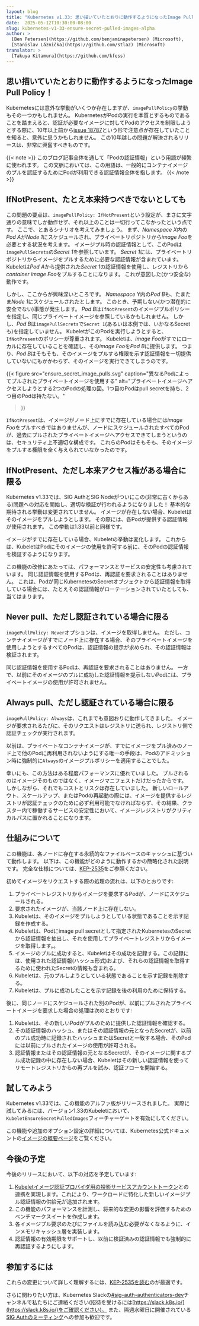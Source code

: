 ```yaml
---
layout: blog
title: "Kubernetes v1.33: 思い描いていたとおりに動作するようになったImage Pull Policy！"
date:  2025-05-12T10:30:00-08:00
slug: kubernetes-v1-33-ensure-secret-pulled-images-alpha
author: >
  [Ben Petersen](https://github.com/benjaminapetersen) (Microsoft),
  [Stanislav Láznička](https://github.com/stlaz) (Microsoft)
translator: >
  [Takuya Kitamura](https://github.com/kfess)
---
```


## 思い描いていたとおりに動作するようになったImage Pull Policy！

Kubernetesには意外な挙動がいくつか存在しますが、`imagePullPolicy`の挙動もその一つかもしれません。
KubernetesがPodの実行を本質とするものであることを踏まえると、認証が必要なイメージに対してPodのアクセスを制限しようとする際に、10年以上前から[issue 18787](https://github.com/kubernetes/kubernetes/issues/18787)という形で注意点が存在していたことを知ると、意外に思うかもしれません。
この10年越しの問題が解決されるリリースは、非常に興奮すべきものです。

{{< note >}}
このブログ記事全体を通して「Podの認証情報」という用語が頻繁に使われます。
この文脈においては、この用語は、一般的にコンテナイメージのプルを認証するためにPodが利用できる認証情報全体を指します。
{{< /note >}}

## IfNotPresent、たとえ本来持つべきでないとしても

この問題の要点は、`imagePullPolicy: IfNotPresent`という設定が、まさに文字通りの意味でしか動作せず、それ以上のことは一切行ってこなかったという点です。
ここで、とあるシナリオを考えてみましょう。
まず、*Namespace X*内の*Pod A*が*Node 1*にスケジュールされ、プライベートリポジトリから*image Foo*を必要とする状況を考えます。
イメージプル時の認証情報として、このPodは`imagePullSecrets`の*Secret 1*を参照しています。
*Secret 1*には、プライベートリポジトリからイメージをプルするために必要な認証情報が含まれています。
Kubeletは*Pod A*から提供された*Secret 1*の認証情報を使用し、レジストリから*container image Foo*をプルすることになります。
これが意図した(かつ安全な)動作です。

しかし、ここからが興味深いところです。
*Namespace Y*内の*Pod B*も、たまたま*Node 1*にスケジュールされたとします。
このとき、予期しない(かつ潜在的に安全でない)事態が発生します。
*Pod B*は`IfNotPresent`のイメージプルポリシーを指定し、同じプライベートイメージを参照しているかもしれません。
しかし、*Pod B*は`imagePullSecrets`で`Secret 1`(あるいは本例では、いかなるSecretも)を指定していません。
KubeletがこのPodを実行しようとすると、`IfNotPresent`のポリシーが尊重されます。
Kubeletは、*image Foo*がすでにローカルに存在していることを確認し、その*image Foo*を*Pod B*に提供します。
つまり、*Pod B*はそもそも、そのイメージをプルする権限を示す認証情報を一切提供していないにもかかわらず、そのイメージを実行できてしまうのです。

{{< figure
    src="ensure_secret_image_pulls.svg"
    caption="異なるPodによってプルされたプライベートイメージを使用する"
    alt="プライベートイメージへアクセスしようとする2つのPodの処理の図。1つ目のPodはpull secretを持ち、2つ目のPodは持たない。"
>}}

`IfNotPresent`は、イメージがノード上にすでに存在している場合には*image Foo*をプルすべきではありませんが、ノードにスケジュールされたすべてのPodが、過去にプルされたプライベートイメージへアクセスできてしまうというのは、セキュリティ上不適切な構成です。
これらのPodはそもそも、そのイメージをプルする権限を全く与えられていなかったのです。


## IfNotPresent、ただし本来アクセス権がある場合に限る

Kubernetes v1.33では、SIG AuthとSIG Nodeがついにこの(非常に古くからある)問題への対応を開始し、適切な検証が行われるようになりました！
基本的な期待される挙動は変更されていません。
イメージが存在しない場合、Kubeletはそのイメージをプルしようとします。
その際には、各Podが提供する認証情報が使用されます。
この挙動は1.33以前と同様です。

イメージがすでに存在している場合、Kubeletの挙動は変化します。
これからは、KubeletはPodにそのイメージの使用を許可する前に、そのPodの認証情報を検証するようになります。

この機能の改修にあたっては、パフォーマンスとサービスの安定性も考慮されています。
同じ認証情報を使用するPodは、再認証を要求されることはありません。
これは、Podが同じKubernetesのSecretオブジェクトから認証情報を取得している場合には、たとえその認証情報がローテーションされていたとしても、当てはまります。

## Never pull、ただし認証されている場合に限る

`imagePullPolicy: Never`オプションは、イメージを取得しません。
ただし、コンテナイメージがすでにノード上に存在する場合、そのプライベートイメージを使用しようとするすべてのPodは、認証情報の提示が求められ、その認証情報は検証されます。

同じ認証情報を使用するPodは、再認証を要求されることはありません。
一方で、以前にそのイメージのプルに成功した認証情報を提示しないPodには、プライベートイメージの使用が許可されません。

## Always pull、ただし認証されている場合に限る

`imagePullPolicy: Always`は、これまでも意図おりに動作してきました。
イメージが要求されるたびに、そのリクエストはレジストリに送られ、レジストリ側で認証チェックが実行されます。

以前は、プライベートなコンテナイメージが、すでにイメージをプル済みのノード上で他のPodに再利用されないようにする唯一の手段は、Podのアドミッション時に強制的に`Always`のイメージプルポリシーを適用することでした。

幸いにも、この方法はある程度パフォーマンスに優れていました。
プルされるのはイメージそのものではなく、イメージマニフェストだけだったからです。
しかしながら、それでもコストとリスクは存在していました。
新しいロールアウト、スケールアップ、またはPodの再起動の際には、イメージを提供するレジストリが認証チェックのために必ず利用可能でなければならず、その結果、クラスター内で稼働するサービスの安定性において、イメージレジストリがクリティカルパスに置かれることになります。

## 仕組みについて

この機能は、各ノードに存在する永続的なファイルベースのキャッシュに基づいて動作します。
以下は、この機能がどのように動作するかの簡略化された説明です。
完全な仕様については、[KEP-2535](https://kep.k8s.io/2535)をご参照ください。

初めてイメージをリクエストする際の処理の流れは、以下のとおりです:
  1. プライベートレジストリからイメージを要求するPodが、ノードにスケジュールされる。
  1. 要求されたイメージが、当該ノード上に存在しない。
  1. Kubeletは、そのイメージをプルしようとしている状態であることを示す記録を作成する。
  1. Kubeletは、Podにimage pull secretとして指定されたKubernetesのSecretから認証情報を抽出し、それを使用してプライベートレジストリからイメージを取得します。。
  1. イメージのプルに成功すると、Kubeletはその成功を記録する。この記録には、使用された認証情報(ハッシュ形式)および、それらの認証情報を取得するために使われたSecretの情報も含まれる。
  1. Kubeletは、元のプルしようとしている状態であることを示す記録を削除する。
  1. Kubeletは、プルに成功したことを示す記録を後の利用のために保持する。

後に、同じノードにスケジュールされた別のPodが、以前にプルされたプライベートイメージを要求した場合の処理は次のとおりです:
  1. Kubeletは、その新しいPodがプルのために提供した認証情報を確認する。
  1. その認証情報のハッシュ、またはその認証情報の元となったSecretが、以前のプル成功時に記録されたハッシュまたはSecretと一致する場合、そのPodには以前にプルされたイメージの使用が許可される。
  1. 認証情報またはその認証情報の元となるSecretが、そのイメージに関するプル成功記録の中に存在しない場合、Kubeletはその新しい認証情報を使ってリモートレジストリからの再プルを試み、認証フローを開始する。

## 試してみよう

Kubernetes v1.33では、この機能のアルファ版がリリースされました。
実際に試してみるには、バージョン1.33のKubeletにおいて、`KubeletEnsureSecretPulledImages`フィーチャーゲートを有効にしてください。

この機能や追加のオプション設定の詳細については、Kubernetes公式ドキュメントの[イメージの概要ページ](/ja/docs/concepts/containers/images/#ensureimagepullcredentialverification)をご覧ください。

## 今後の予定

今後のリリースにおいて、以下の対応を予定しています:

1. [Kubeletイメージ認証プロバイダ用の投影サービスアカウントトークン](https://kep.k8s.io/4412)との連携を実現します。これにより、ワークロードに特化した新しいイメージプル認証情報の供給元が追加されます。
1. この機能のパフォーマンスを計測し、将来的な変更の影響を評価するためのベンチマークスイートを作成します。
1. 各イメージプル要求のたびにファイルを読み込む必要がなくなるように、インメモリキャッシュ層を実装します。
2. 認証情報の有効期限をサポートし、以前に検証済みの認証情報でも強制的に再認証するようにします。

## 参加するには

これらの変更について詳しく理解するには、[KEP-2535を読む](https://kep.k8s.io/2535)のが最適です。

さらに関わりたい方は、Kubernetes Slackの[#sig-auth-authenticators-dev](https://kubernetes.slack.com/archives/C04UMAUC4UA)チャンネルで私たちにご連絡ください(招待を受けるには[https://slack.k8s.io/](https://slack.k8s.io/)をご確認ください)。
また、隔週水曜日に開催されている[SIG Authのミーティング](https://github.com/kubernetes/community/blob/master/sig-auth/README.md#meetings)への参加も歓迎です。